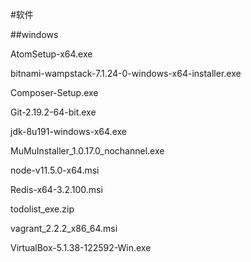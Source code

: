 #软件

##windows

AtomSetup-x64.exe

bitnami-wampstack-7.1.24-0-windows-x64-installer.exe

Composer-Setup.exe

Git-2.19.2-64-bit.exe

jdk-8u191-windows-x64.exe

MuMuInstaller_1.0.17.0_nochannel.exe

node-v11.5.0-x64.msi

Redis-x64-3.2.100.msi

todolist_exe.zip

vagrant_2.2.2_x86_64.msi

VirtualBox-5.1.38-122592-Win.exe
